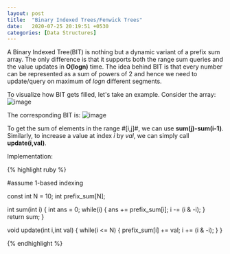 ```yaml
---
layout: post
title:  "Binary Indexed Trees/Fenwick Trees"
date:   2020-07-25 20:19:51 +0530
categories: [Data Structures]
---
```


A Binary Indexed Tree(BIT) is nothing but a dynamic variant of a prefix sum array. The only difference is that it supports both the range sum queries and the value updates in **O(logn)** time.
The idea behind BIT is that every number can be represented as a sum of powers of 2 and hence we need to update/query on maximum of *logn* different segments. 

To visualize how BIT gets filled, let's take an example. 
Consider the array: 
![image](https://user-images.githubusercontent.com/41137582/88459971-9c4ec880-ceb6-11ea-8f03-e48c8e78c868.png)

The corresponding BIT is:
![image](https://user-images.githubusercontent.com/41137582/88459990-bbe5f100-ceb6-11ea-994b-ad019bbbed81.png)

To get the sum of elements in the range #[i,j]#, we can use **sum(j)-sum(i-1)**.
Similarly, to increase a value at index *i* by *val*, we can simply call **update(i,val)**.

Implementation:

{% highlight ruby %}

#assume 1-based indexing

const int N = 10;
int prefix_sum[N];

int sum(int i)
{
        int ans = 0;
        while(i)
        {
                ans += prefix_sum[i];
                i -= (i & -i);
        }
        return sum;
}

void update(int i,int val)
{
        while(i <= N)
        {
                prefix_sum[i] += val;
                i += (i & -i);
        }
}

{% endhighlight %}